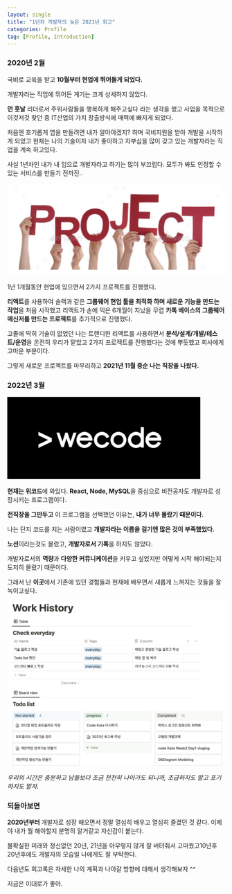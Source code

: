 ```yaml
---
layout: single
title: "1년차 개발자의 늦은 2021년 회고"
categories: Profile
tag: [Profile, Introduction]
---
```


### **2020년 2월**

국비로 교육을 받고 **10월부터 현업에 뛰어들게 되었다.**

개발자라는 직업에 뛰어든 계기는 크게 상세하지 않았다.

**먼 훗날** 리더로서 주위사람들을 행복하게 해주고싶다 라는 생각을 했고 사업을 목적으로 이것저것 찾던 중 IT산업의 가치 창출방식에 매력에 빠지게 되었다.

처음엔 호기롭게 앱을 만들려면 내가 알아야겠지? 하며 국비지원을 받아 개발을 시작하게 되었고 현재는 나의 기술이자 내가 좋아하고 자부심을 많이 갖고 있는 개발자라는 직업을 계속 하고있다.

사실 1년차인 내가 내 입으로 개발자라고 하기는 많이 부끄럽다. 모두가 봐도 인정할 수 있는 서비스를 만들기 전까진..

![screencapture-7393567](/images/screencapture-7393567.png)

1년 1개월동안 현업에 있으면서 2가지 프로젝트를 진행했다.

**리액트**를 사용하여 슬랙과 같은 **그룹웨어 현업 툴을 최적화 하며 새로운 기능을 만드는 작업**을 처음 시작했고 리액트가 손에 익은 6개월이 지났을 무렵 **카톡 베이스의 그룹웨어 메신저를 만드는 프로젝트**를 추가적으로 진행했다.

고졸에 딱히 기술이 없었던 나는 트랜디한 리액트를 사용하면서 **분석/설계/개발/테스트/운영**을 온전히 우리가 맡았고 2가지 프로젝트를 진행했다는 것에 뿌듯했고 회사에게 고마운 부분이다.

그렇게 새로운 프로젝트를 마무리하고 **2021년 11월 중순 나는 직장을 나왔다.**

### 2022년 3월

![screencapture-7410308](/images/screencapture-7410308.png)

**현재는 위코드**에 와있다. **React, Node, MySQL**을 중심으로 비전공자도 개발자로 성장시키는 프로그램이다.

**전직장을 그만두고** 이 프로그램을 선택했던 이유는, **내가 너무 몰랐기 때문이다.**

나는 단지 코드를 치는 사람이였고 **개발자라는 이름을 걸기엔 많은 것이 부족했었다.**

**노션**이라는것도 몰랐고, **개발자로서 기록**을 하지도 않았다.

개발자로서의 **역량**과 **다양한 커뮤니케이션**을 키우고 싶었지만 어떻게 시작 해야되는지 도저히 몰랐기 때문이다.

그래서 난 **이곳**에서 기존에 있던 경험들과 현재에 배우면서 새롭게 느껴지는 것들을 잘 녹이고싶다.

![screencapture-7412465](/images/screencapture-7412465.png)

_우리의 시간은 충분하고 남들보다 조금 천천히 나아가도 되니까, 조급하지도 말고 포기하지도 말자._

### 되돌아보면

**2020년부터** 개발자로 성장 해오면서 정말 열심히 배우고 열심히 즐겼던 것 같다. 이제야 내가 뭘 해야할지 분명히 알거같고 자신감이 붙는다.

불확실한 미래와 정신없던 20년, 21년을 아무렇지 않게 잘 버텨줘서 고마웠고10년후 20년후에도 개발자의 모습일 나에게도 잘 부탁한다.

다음년도 회고록은 자세한 나의 계획과 나아갈 방향에 대해서 생각해보자 ^^

지금은 이대로가 좋아.
